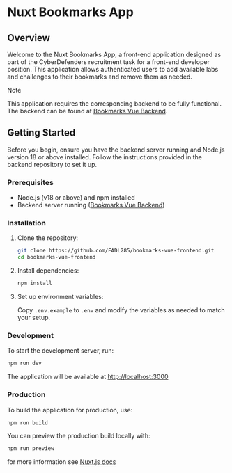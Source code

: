 # Nuxt Bookmarks App

## Overview

Welcome to the Nuxt Bookmarks App, a front-end application designed as part of the CyberDefenders recruitment task for a front-end developer position. This application allows authenticated users to add available labs and challenges to their bookmarks and remove them as needed.

> [!NOTE]  
> This application requires the corresponding backend to be fully functional. The backend can be found at [Bookmarks Vue Backend](https://github.com/FADL285/bookmarks-vue).

## Getting Started

Before you begin, ensure you have the backend server running and Node.js version 18 or above installed. Follow the instructions provided in the backend repository to set it up.

### Prerequisites

- Node.js (v18 or above) and npm installed
- Backend server running ([Bookmarks Vue Backend](https://github.com/FADL285/bookmarks-vue))

### Installation

1. Clone the repository:

   ```bash
   git clone https://github.com/FADL285/bookmarks-vue-frontend.git
   cd bookmarks-vue-frontend
   ```

2. Install dependencies:

   ```bash
   npm install
   ```

3. Set up environment variables:

   Copy `.env.example` to `.env` and modify the variables as needed to match your setup.

### Development

To start the development server, run:

```bash
npm run dev
```

The application will be available at [http://localhost:3000](http://localhost:3000)

### Production

To build the application for production, use:

```bash
npm run build
```

You can preview the production build locally with:

```bash
npm run preview
```

for more information see [Nuxt.js docs](https://nuxt.com/)
